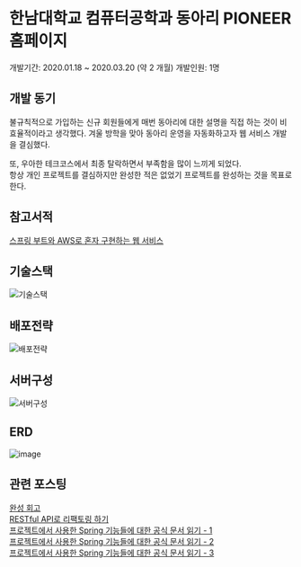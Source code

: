 # 한남대학교 컴퓨터공학과 동아리 PIONEER 홈페이지
개발기간: 2020.01.18 ~ 2020.03.20 (약 2 개월)
개발인원: 1명

## 개발 동기

불규칙적으로 가입하는 신규 회원들에게 매번 동아리에 대한 설명을 직접 하는 것이 비효율적이라고 생각했다.
겨울 방학을 맞아 동아리 운영을 자동화하고자 웹 서비스 개발을 결심했다.


또, 우아한 테크코스에서 최종 탈락하면서 부족함을 많이 느끼게 되었다.  
항상 개인 프로젝트를 결심하지만 완성한 적은 없었기 프로젝트를 완성하는 것을 목표로 한다.

## 참고서적
[스프링 부트와 AWS로 혼자 구현하는 웹 서비스](https://www.aladin.co.kr/shop/wproduct.aspx?ItemId=218568947)

## 기술스택
![기술스택](https://user-images.githubusercontent.com/34934883/124088487-ef99a580-da8d-11eb-9342-c44c1f540179.png)

## 배포전략
![배포전략](https://user-images.githubusercontent.com/34934883/124084375-e0b0f400-da89-11eb-836e-7ee6e230ba8f.png)

## 서버구성
![서버구성](https://user-images.githubusercontent.com/34934883/124087044-99783280-da8c-11eb-8bed-10b34e69f8e4.png)

## ERD
![image](https://user-images.githubusercontent.com/34934883/124091577-f544ba80-da90-11eb-8fb9-562ea5356279.png)

## 관련 포스팅
[완성 회고](https://velog.io/@prayme/%EC%B2%AB%EB%B2%88%EC%A7%B8-%ED%94%84%EB%A1%9C%EC%A0%9D%ED%8A%B8-%ED%94%84%EB%A1%9C%EC%A0%9D%ED%8A%B8-%EC%99%84%EC%84%B1%EA%B3%BC-%EB%90%98%EB%8F%8C%EC%95%84%EB%B3%B4%EA%B8%B0)  
[RESTful API로 리팩토링 하기](https://velog.io/@prayme/%EC%B2%AB%EB%B2%88%EC%A7%B8-%ED%94%84%EB%A1%9C%EC%A0%9D%ED%8A%B8-%EB%82%B4-%ED%94%84%EB%A1%9C%EC%A0%9D%ED%8A%B8%EB%A5%BC-RESTful-API%EB%A1%9C-%EB%A7%8C%EB%93%A4%EC%9E%90)  
[프로젝트에서 사용한 Spring 기능들에 대한 공식 문서 읽기 - 1](https://velog.io/@prayme/%EC%B2%AB%EB%B2%88%EC%A7%B8-%ED%94%84%EB%A1%9C%EC%A0%9D%ED%8A%B8-%EA%B0%81%EC%A2%85-%EC%96%B4%EB%85%B8%ED%85%8C%EC%9D%B4%EC%85%98%EB%93%A4-SpringBootApplication-auto-configuration)  
[프로젝트에서 사용한 Spring 기능들에 대한 공식 문서 읽기 - 2](https://velog.io/@prayme/%EC%B2%AB%EB%B2%88%EC%A7%B8-%ED%94%84%EB%A1%9C%EC%A0%9D%ED%8A%B8-%EA%B0%81%EC%A2%85-%EA%B5%AC%ED%98%84%EC%B2%B4%EB%93%A4-WebSecurityConfigurerAdapter)  
[프로젝트에서 사용한 Spring 기능들에 대한 공식 문서 읽기 - 3](https://velog.io/@prayme/%EC%B2%AB%EB%B2%88%EC%A7%B8-%ED%94%84%EB%A1%9C%EC%A0%9D%ED%8A%B8-%EA%B0%81%EC%A2%85%EA%B5%AC%ED%98%84%EC%B2%B4-UserDetailsService-Authentication)  
